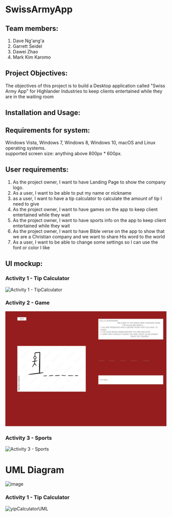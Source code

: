 # SwissArmyApp

## Team members:

  1. Dave	Ng'ang'a <br />
  2. Garrett	Seidel <br />
  3. Dawei	Zhao <br />
  4. Mark Kim	Karomo <br />

## Project Objectives:
The objectives of this project is to build a Desktop application called "Swiss Army App" for Highlander Industries to keep clients entertained while they are in the waiting room 

## Installation and Usage:

## Requirements for system:
Windows Vista, Windows 7, Windows 8, Windows 10, macOS and Linux operating systems. <br />
supported screen size: anything above 800px * 600px.  <br />

## User requirements:

1. As the project owner, I want to have Landing Page to show the company logo.
2. As a user, I want to be able to put my name or nickname 
3. as a user, I want to have a tip calculator to calculate the amount of tip I need to give
4. As the project owner, I want to have games on the app to keep client entertained while they wait
5. As the project owner, I want to have sports info on the app to keep client entertained while they wait
6. As the project owner, I want to have Bible verse on the app to show that we are a Christian company and we want to share His word to the world
7. As a user, I want to be able to change some settings so I can use the font or color I like

## UI mockup:

### Activity 1 - Tip Calculator
![Activity 1 - TipCalculator](https://user-images.githubusercontent.com/66706679/230077005-43242a75-effb-477d-b949-f7efc36b511f.jpg)

### Activity 2 - Game
![HangmanUI.png](SwissArmyApp%2Fsrc%2Fmain%2Fresources%2Fcom%2Fexample%2Fswissarmyapp%2FHangmanUI.png)

### Activity 3 - Sports
![Activity 3 - Sports](https://user-images.githubusercontent.com/44644848/229956059-6ead169e-1d72-4003-a6f9-aba3cf323e06.png)

# UML Diagram

![image](https://user-images.githubusercontent.com/44644848/230129107-354ff7e2-3266-47f1-a842-92f728ad48b3.png)

### Activity 1 - Tip Calculator
![yipCalculatorUML](https://user-images.githubusercontent.com/66706679/230085257-e7fde85c-592b-4b5e-a3e3-736be97f5dcd.jpg)


